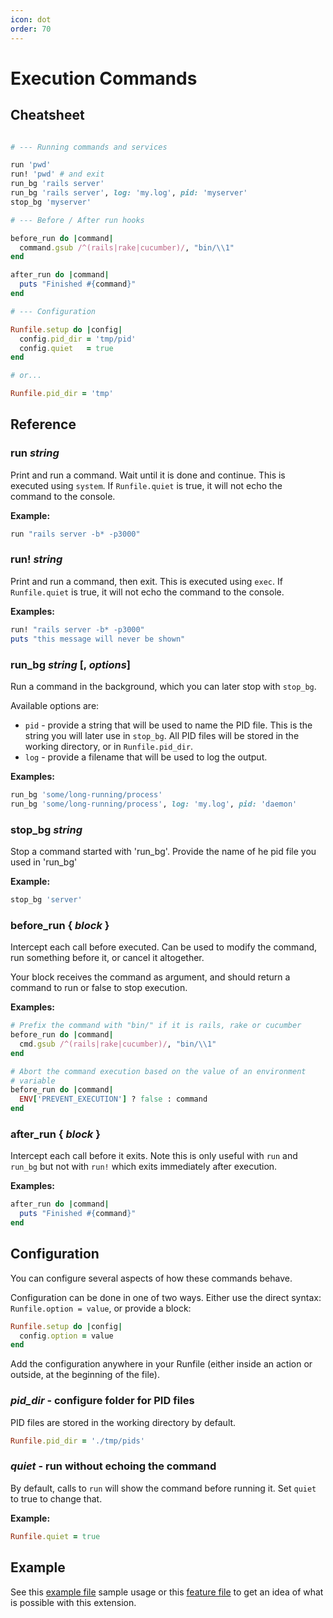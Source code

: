 ```yaml
---
icon: dot
order: 70
---
```


# Execution Commands

## Cheatsheet

```ruby

# --- Running commands and services

run 'pwd'
run! 'pwd' # and exit
run_bg 'rails server'
run_bg 'rails server', log: 'my.log', pid: 'myserver'
stop_bg 'myserver'

# --- Before / After run hooks

before_run do |command|
  command.gsub /^(rails|rake|cucumber)/, "bin/\\1"
end

after_run do |command|
  puts "Finished #{command}"
end

# --- Configuration

Runfile.setup do |config|
  config.pid_dir = 'tmp/pid'
  config.quiet   = true
end

# or...

Runfile.pid_dir = 'tmp'

```

## Reference

### run *string*

Print and run a command. Wait until it is done and continue.
This is executed using `system`. If `Runfile.quiet` is true, it will
not echo the command to the console.

__Example:__

```ruby
run "rails server -b* -p3000"
```


### run! *string*

Print and run a command, then exit. This is executed using `exec`.
If `Runfile.quiet` is true, it will not echo the command to the console.

__Examples:__

```ruby
run! "rails server -b* -p3000"
puts "this message will never be shown"
```

### run_bg *string* [, *options*]

Run a command in the background, which you can later stop with `stop_bg`. 

Available options are:

- `pid` - provide a string that will be used to name the PID file. 
  This is the string you will later use in `stop_bg`. All PID files will
  be stored in the working directory, or in `Runfile.pid_dir`.
- `log` - provide a filename that will be used to log the output.

__Examples:__

```ruby
run_bg 'some/long-running/process'
run_bg 'some/long-running/process', log: 'my.log', pid: 'daemon'
```

### stop_bg *string*

Stop a command started with 'run_bg'. Provide the name of he pid file you 
used in 'run_bg'

__Example:__

```ruby
stop_bg 'server'
```

### before_run { *block* }

Intercept each call before executed. Can be used to modify the command, 
run something before it, or cancel it altogether.

Your block receives the command as argument, and should return a command 
to run or false to stop execution.

__Examples:__

```ruby
# Prefix the command with "bin/" if it is rails, rake or cucumber
before_run do |command|
  cmd.gsub /^(rails|rake|cucumber)/, "bin/\\1"
end

# Abort the command execution based on the value of an environment 
# variable
before_run do |command|
  ENV['PREVENT_EXECUTION'] ? false : command
end
```


### after_run { *block* }

Intercept each call before it exits. Note this is only useful with `run` 
and `run_bg` but not with `run!` which exits immediately after execution.


__Examples:__

```ruby
after_run do |command|
  puts "Finished #{command}"
end
```

## Configuration

You can configure several aspects of how these commands behave.

Configuration can be done in one of two ways. Either use the direct 
syntax: `Runfile.option = value`, or provide a block:

```ruby
Runfile.setup do |config|
  config.option = value
end
```

Add the configuration anywhere in your Runfile (either inside an
action or outside, at the beginning of the file).

### *pid_dir* - configure folder for PID files

PID files are stored in the working directory by default.

```ruby
Runfile.pid_dir = './tmp/pids'
```

### *quiet* - run without echoing the command

By default, calls to `run` will show the command before running it.
Set `quiet` to true to change that.

__Example:__

```ruby
Runfile.quiet = true
```

## Example

See this [example file] sample usage or this [feature file] to get an 
idea of what is possible with this extension.


[example file]: https://github.com/DannyBen/runfile/blob/master/examples/r_exec/Runfile
[feature file]: https://github.com/DannyBen/runfile/blob/master/features/exec.feature
